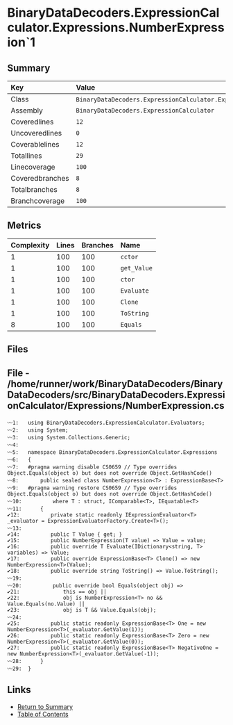 ﻿# BinaryDataDecoders.ExpressionCalculator.Expressions.NumberExpression`1

## Summary

| Key             | Value                                                                    |
| :-------------- | :----------------------------------------------------------------------- |
| Class           | `BinaryDataDecoders.ExpressionCalculator.Expressions.NumberExpression`1` |
| Assembly        | `BinaryDataDecoders.ExpressionCalculator`                                |
| Coveredlines    | `12`                                                                     |
| Uncoveredlines  | `0`                                                                      |
| Coverablelines  | `12`                                                                     |
| Totallines      | `29`                                                                     |
| Linecoverage    | `100`                                                                    |
| Coveredbranches | `8`                                                                      |
| Totalbranches   | `8`                                                                      |
| Branchcoverage  | `100`                                                                    |

## Metrics

| Complexity | Lines | Branches | Name        |
| :--------- | :---- | :------- | :---------- |
| 1          | 100   | 100      | `cctor`     |
| 1          | 100   | 100      | `get_Value` |
| 1          | 100   | 100      | `ctor`      |
| 1          | 100   | 100      | `Evaluate`  |
| 1          | 100   | 100      | `Clone`     |
| 1          | 100   | 100      | `ToString`  |
| 8          | 100   | 100      | `Equals`    |

## Files

## File - /home/runner/work/BinaryDataDecoders/BinaryDataDecoders/src/BinaryDataDecoders.ExpressionCalculator/Expressions/NumberExpression.cs

```CSharp
〰1:   using BinaryDataDecoders.ExpressionCalculator.Evaluators;
〰2:   using System;
〰3:   using System.Collections.Generic;
〰4:   
〰5:   namespace BinaryDataDecoders.ExpressionCalculator.Expressions
〰6:   {
〰7:   #pragma warning disable CS0659 // Type overrides Object.Equals(object o) but does not override Object.GetHashCode()
〰8:       public sealed class NumberExpression<T> : ExpressionBase<T>
〰9:   #pragma warning restore CS0659 // Type overrides Object.Equals(object o) but does not override Object.GetHashCode()
〰10:          where T : struct, IComparable<T>, IEquatable<T>
〰11:      {
✔12:          private static readonly IExpressionEvaluator<T> _evaluator = ExpressionEvaluatorFactory.Create<T>();
〰13:  
✔14:          public T Value { get; }
✔15:          public NumberExpression(T value) => Value = value;
✔16:          public override T Evaluate(IDictionary<string, T> variables) => Value;
✔17:          public override ExpressionBase<T> Clone() => new NumberExpression<T>(Value);
✔18:          public override string ToString() => Value.ToString();
〰19:  
〰20:          public override bool Equals(object obj) =>
✔21:              this == obj ||
✔22:              obj is NumberExpression<T> no && Value.Equals(no.Value) ||
✔23:              obj is T && Value.Equals(obj);
〰24:  
✔25:          public static readonly ExpressionBase<T> One = new NumberExpression<T>(_evaluator.GetValue(1));
✔26:          public static readonly ExpressionBase<T> Zero = new NumberExpression<T>(_evaluator.GetValue(0));
✔27:          public static readonly ExpressionBase<T> NegativeOne = new NumberExpression<T>(_evaluator.GetValue(-1));
〰28:      }
〰29:  }
```

## Links

* [Return to Summary](Summary.md)
* [Table of Contents](../TOC.md)

